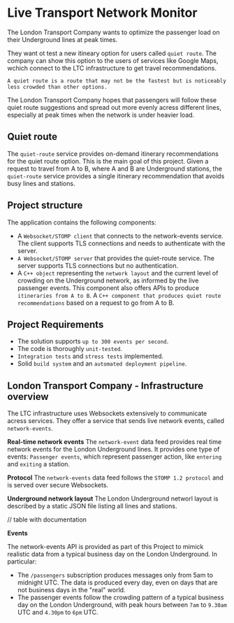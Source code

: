 # Live Transport Network Monitor
The London Transport Company wants to optimize the passenger load on their Underground lines at peak times.

They want ot test a new itineary option for users called `quiet route`. The company can show this option to the users of services like Google Maps, wchich connect to the LTC infrastructure to get travel recommendations.

`A quiet route is a route that may not be the fastest but is noticeably less crowded than other options.`

The London Transport Company hopes that passengers will follow these quiet route suggestions and spread out more evenly acress different lines, especially at peak times when the network is under heavier load.

## Quiet route

The `quiet-route` service provides on-demand itinerary recommendations for the quiet route option. This is the main goal of this project. Given a request to travel from A to B, where A and B are Underground stations, the `quiet-route` service provides a single itinerary recommendation that avoids busy lines and stations.

## Project structure
The application contains the following components:

- A `Websocket/STOMP client` that connects to the network-events service. The client supports TLS connections and needs to authenticate with the server.
- `A Websocket/STOMP server` that provides the quiet-route service. The server supports TLS connections but no authentication.
- A `C++ object` representing the `network layout` and the current level of crowding on the Underground network, as informed by the live passenger events. This component also offers APIs to produce `itineraries from A to B`.
A `C++ component that produces quiet route recommendations` based on a request to go from A to B.

## Project Requirements
- The solution supports `up to 300 events per second`.
- The code is thoroughly `unit-tested`. 
- `Integration tests` and `stress tests` implemented.
- Solid `build system` and an `automated deployment pipeline`.

## London Transport Company - Infrastructure overview
The LTC infrastructure uses Websockets extensively to communicate acress services.
They offer a service that sends live network events, called `network-events`.

**Real-time network events**
The `network-event` data feed provides real time network events for the London Underground lines. It provides one type of events: `Passenger events`, which represent passenger action, like `entering` and `exiting` a station.

**Protocol**
The `network-events` data feed follows the `STOMP 1.2 protocol` and is served over secure Websockets.

**Underground network layout**
The London Underground networl layout is described by a static JSON file listing all lines and stations.

// table with documentation 

**Events**

The network-events API is provided as part of this Project to mimick realistic data from a typical business day on the London Underground. In particular:

- The `/passengers` subscription produces messages only from 5am to midnight UTC. The data is produced every day, even on days that are not business days in the "real" world.
- The passenger events follow the crowding pattern of a typical business day on the London Underground, with peak hours between `7am` to `9.30am` UTC and `4.30pm` to `6pm` UTC.



